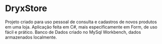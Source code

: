 # DryxStore
Projeto criado para uso pessoal de consulta e cadastros de novos produtos em uma loja. Aplicação feita em C#, mais especificamente em Form, de uso fácil e prático.
Banco de Dados criado no MySql Workbench, dados armazenados localmente.
